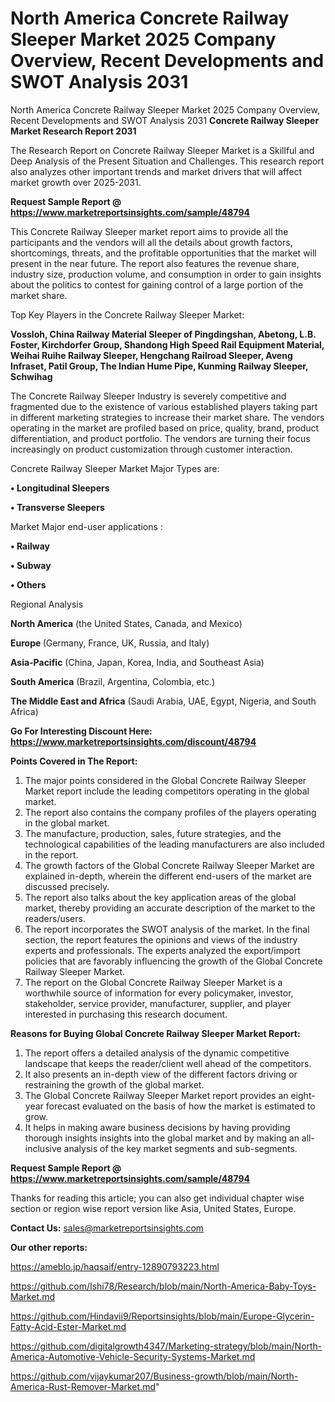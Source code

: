 # North America Concrete Railway Sleeper Market 2025 Company Overview, Recent Developments and SWOT Analysis 2031
North America Concrete Railway Sleeper Market 2025 Company Overview, Recent Developments and SWOT Analysis 2031
<strong>Concrete Railway Sleeper Market Research Report 2031</strong>

The Research Report on Concrete Railway Sleeper Market is a Skillful and Deep Analysis of the Present Situation and Challenges. This research report also analyzes other important trends and market drivers that will affect market growth over 2025-2031.

<strong>Request Sample Report @ <a href=https://www.marketreportsinsights.com/sample/48794>https://www.marketreportsinsights.com/sample/48794</a></strong>

This Concrete Railway Sleeper market report aims to provide all the participants and the vendors will all the details about growth factors, shortcomings, threats, and the profitable opportunities that the market will present in the near future. The report also features the revenue share, industry size, production volume, and consumption in order to gain insights about the politics to contest for gaining control of a large portion of the market share.

Top Key Players in the Concrete Railway Sleeper Market:

<strong>Vossloh, China Railway Material Sleeper of Pingdingshan, Abetong, L.B. Foster, Kirchdorfer Group, Shandong High Speed Rail Equipment Material, Weihai Ruihe Railway Sleeper, Hengchang Railroad Sleeper, Aveng Infraset, Patil Group, The Indian Hume Pipe, Kunming Railway Sleeper, Schwihag</strong>

The Concrete Railway Sleeper Industry is severely competitive and fragmented due to the existence of various established players taking part in different marketing strategies to increase their market share. The vendors operating in the market are profiled based on price, quality, brand, product differentiation, and product portfolio. The vendors are turning their focus increasingly on product customization through customer interaction.

Concrete Railway Sleeper Market Major Types are:

<strong>•  Longitudinal Sleepers

•  Transverse Sleepers</strong>

Market Major end-user applications :

<strong>•  Railway

•  Subway

•  Others</strong>

Regional Analysis

</u><strong><b>North America</b></strong> (the United States, Canada, and Mexico)

<strong><b>Europe </b></strong>(Germany, France, UK, Russia, and Italy)

<strong><b>Asia-Pacific</b></strong> (China, Japan, Korea, India, and Southeast Asia)

<strong><b>South America</b></strong> (Brazil, Argentina, Colombia, etc.)

<strong><b>The Middle East and Africa</b></strong> (Saudi Arabia, UAE, Egypt, Nigeria, and South Africa)

<strong>Go For Interesting Discount Here: <a href=https://www.marketreportsinsights.com/discount/48794>https://www.marketreportsinsights.com/discount/48794</a></strong>

<strong>Points Covered in The Report:</strong>
<ol>
  <li>The major points considered in the Global Concrete Railway Sleeper Market report include the leading competitors operating in the global market.</li>
  <li>The report also contains the company profiles of the players operating in the global market.</li>
  <li>The manufacture, production, sales, future strategies, and the technological capabilities of the leading manufacturers are also included in the report.</li>
  <li>The growth factors of the Global Concrete Railway Sleeper Market are explained in-depth, wherein the different end-users of the market are discussed precisely.</li>
  <li>The report also talks about the key application areas of the global market, thereby providing an accurate description of the market to the readers/users.</li>
  <li>The report incorporates the SWOT analysis of the market. In the final section, the report features the opinions and views of the industry experts and professionals. The experts analyzed the export/import policies that are favorably influencing the growth of the Global Concrete Railway Sleeper Market.</li>
  <li>The report on the Global Concrete Railway Sleeper Market is a worthwhile source of information for every policymaker, investor, stakeholder, service provider, manufacturer, supplier, and player interested in purchasing this research document.</li>
</ol>
<strong>Reasons for Buying Global Concrete Railway Sleeper Market Report:</strong>

<ol>
  <li>The report offers a detailed analysis of the dynamic competitive landscape that keeps the reader/client well ahead of the competitors.</li>
  <li>It also presents an in-depth view of the different factors driving or restraining the growth of the global market.</li>
  <li>The Global Concrete Railway Sleeper Market report provides an eight-year forecast evaluated on the basis of how the market is estimated to grow.</li>
  <li>It helps in making aware business decisions by having providing thorough insights insights into the global market and by making an all-inclusive analysis of the key market segments and sub-segments.</li>
</ol>
<strong>Request Sample Report @ <a href=https://www.marketreportsinsights.com/sample/48794>https://www.marketreportsinsights.com/sample/48794</a></strong>


Thanks for reading this article; you can also get individual chapter wise section or region wise report version like Asia, United States, Europe.

<strong>Contact Us:</strong>
sales@marketreportsinsights.com

<strong>Our other reports:</strong>

<a href=https://ameblo.jp/haqsaif/entry-12890793223.html>https://ameblo.jp/haqsaif/entry-12890793223.html</a>

<a href=https://github.com/Ishi78/Research/blob/main/North-America-Baby-Toys-Market.md>https://github.com/Ishi78/Research/blob/main/North-America-Baby-Toys-Market.md</a>

<a href=https://github.com/Hindavii9/Reportsinsights/blob/main/Europe-Glycerin-Fatty-Acid-Ester-Market.md>https://github.com/Hindavii9/Reportsinsights/blob/main/Europe-Glycerin-Fatty-Acid-Ester-Market.md</a>

<a href=https://github.com/digitalgrowth4347/Marketing-strategy/blob/main/North-America-Automotive-Vehicle-Security-Systems-Market.md>https://github.com/digitalgrowth4347/Marketing-strategy/blob/main/North-America-Automotive-Vehicle-Security-Systems-Market.md</a>

<a href=https://github.com/vijaykumar207/Business-growth/blob/main/North-America-Rust-Remover-Market.md>https://github.com/vijaykumar207/Business-growth/blob/main/North-America-Rust-Remover-Market.md</a>"
